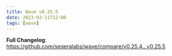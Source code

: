 ```yaml
---
title: Wave v0.25.5
date: 2023-02-11T12:00
tags: [wave]
---
```


**Full Changelog**: https://github.com/seqeralabs/wave/compare/v0.25.4...v0.25.5
